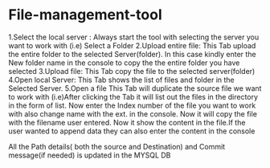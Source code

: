 # File-management-tool
1.Select the local server :
  Always start the tool with selecting the server you want to work with (i.e) Select a Folder 
2.Upload entire file:
This Tab upload the entire folder to the selected Server(folder). In this case kindly enter the New folder name in the console to copy the the entire folder you have selected
3.Upload file:
This Tab copy the file to the selected server(folder)
4.Open local Server:
This Tab shows the list of files and folder in the Selected Server.
5.Open a file
This Tab will duplicate the source file we want to work with (i.e)After clicking the Tab it will list out the files in the directory in the form of list.
Now enter the Index number of the file you want to work with also change name with the ext. in the console. Now it will copy the file with the filename user entered. Now it show the content in the file.If the user wanted to append data  they can also enter the content in the console

All the Path details( both the source and Destination) and Commit message(if needed) is updated in the MYSQL DB
